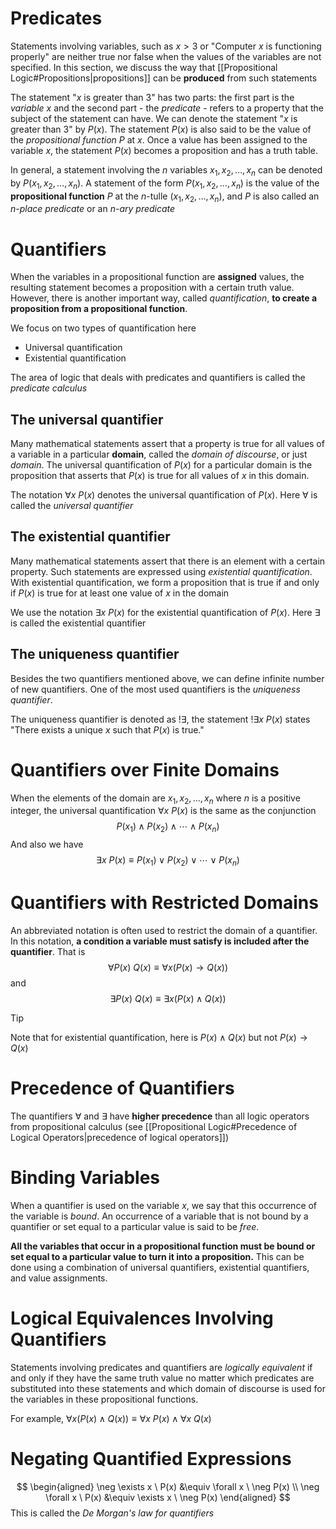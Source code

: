 # Predicates
Statements involving variables, such as $x > 3$ or "Computer $x$ is functioning properly" are neither true nor false when the values of the variables are not specified. In this section, we discuss the way that [[Propositional Logic#Propositions|propositions]] can be **produced** from such statements

The statement "$x$ is greater than $3$" has two parts: the first part is the *variable* $x$ and the second part - the *predicate* - refers to a property that the subject of the statement can have. We can denote the statement "$x$ is greater than $3$" by $P(x)$. The statement $P(x)$ is also said to be the value of the *propositional function* $P$ at $x$. Once a value has been assigned to the variable $x$, the statement $P(x)$ becomes a proposition and has a truth table.

In general, a statement involving the $n$ variables $x_1,x_2, \ldots ,x_n$ can be denoted by $P(x_1,x_2, \ldots ,x_n)$. A statement of the form $P(x_1,x_2, \ldots ,x_n)$ is the value of the **propositional function** $P$ at the $n$-tulle $(x_1, x_2, \ldots ,x_n)$, and $P$ is also called an $n$*-place predicate* or an $n$*-ary predicate*

# Quantifiers
When the variables in a propositional function are **assigned** values, the resulting statement becomes a proposition with a certain truth value.  However, there is another important way, called *quantification*, **to create a proposition from a propositional function**. 

We focus on two types of quantification here
- Universal quantification
- Existential quantification

The area of logic that deals with predicates and quantifiers is called the *predicate calculus*
## The universal quantifier
Many mathematical statements assert that a property is true for all values of a variable in a particular **domain**, called the *domain of discourse*, or just *domain*. The universal quantification of $P(x)$ for a particular domain is the proposition that asserts that $P(x)$ is true for all values of $x$ in this domain.

The notation $\forall x\ P(x)$ denotes the universal quantification of $P(x)$. Here $\forall$ is called the *universal quantifier*

## The existential quantifier
Many mathematical statements assert that there is an element with a certain property. Such statements are expressed using *existential quantification*. With existential quantification, we form a proposition that is true if and only if $P(x)$ is true for at least one value of $x$ in the domain

We use the notation $\exists x \ P(x)$ for the existential quantification of $P(x)$. Here $\exists$ is called the existential quantifier


## The uniqueness quantifier
Besides the two quantifiers mentioned above, we can define infinite number of new quantifiers. One of the most used quantifiers is the *uniqueness quantifier*.

The uniqueness quantifier is denoted as $!\exists$, the statement $!\exists x\ P(x)$ states "There exists a unique $x$ such that $P(x)$ is true." 

# Quantifiers over Finite Domains
When the elements of the domain are $x_1,x_2, \ldots ,x_n$ where $n$ is a positive integer, the universal quantification $\forall x \ P(x)$ is the same as the conjunction
$$
P(x_1) \land P(x_2) \land \cdots \land P(x_n)
$$
And also we have
$$
\exists x \ P(x) \equiv P(x_1) \lor P(x_2) \lor \cdots \lor P(x_n)
$$
# Quantifiers with Restricted Domains
An abbreviated notation is often used to restrict the domain of a quantifier. In this notation, **a condition a variable must satisfy is included after the quantifier**. That is
$$
\forall P(x) \ Q(x) \equiv \forall x \left( P(x) \to Q(x) \right) 
$$
and
$$
\exists P(x) \ Q(x) \equiv \exists x\left( P(x) \land Q(x) \right) 
$$
> [!Tip]
> Note that for existential quantification, here is $P(x) \land Q(x)$ but not $P(x) \to Q(x)$
# Precedence of Quantifiers
The quantifiers $\forall$ and $\exists$ have **higher precedence** than all logic operators from propositional calculus (see [[Propositional Logic#Precedence of Logical Operators|precedence of logical operators]])
# Binding Variables
When a quantifier is used on the variable $x$, we say that this occurrence of the variable is *bound*. An occurrence of a variable that is not bound by a quantifier or set equal to a particular value is said to be *free*. 

**All the variables that occur in a propositional function must be bound or set equal to a particular value to turn it into a proposition.** This can be done using a combination of universal quantifiers, existential quantifiers, and value assignments.

# Logical Equivalences Involving Quantifiers
Statements involving predicates and quantifiers are *logically equivalent* if and only if they have the same truth value no matter which predicates are substituted into these statements and which domain of discourse is used for the variables in these propositional functions.

For example, $\forall x(P(x) \land Q(x)) \equiv \forall x \ P(x) \land \forall x \ Q(x)$

# Negating Quantified Expressions
$$
\begin{aligned}
\neg \exists x \ P(x) &\equiv \forall x \ \neg P(x) \\
\neg \forall x \ P(x) &\equiv \exists x \ \neg P(x)
\end{aligned}
$$
This is called the *De Morgan's law for quantifiers*